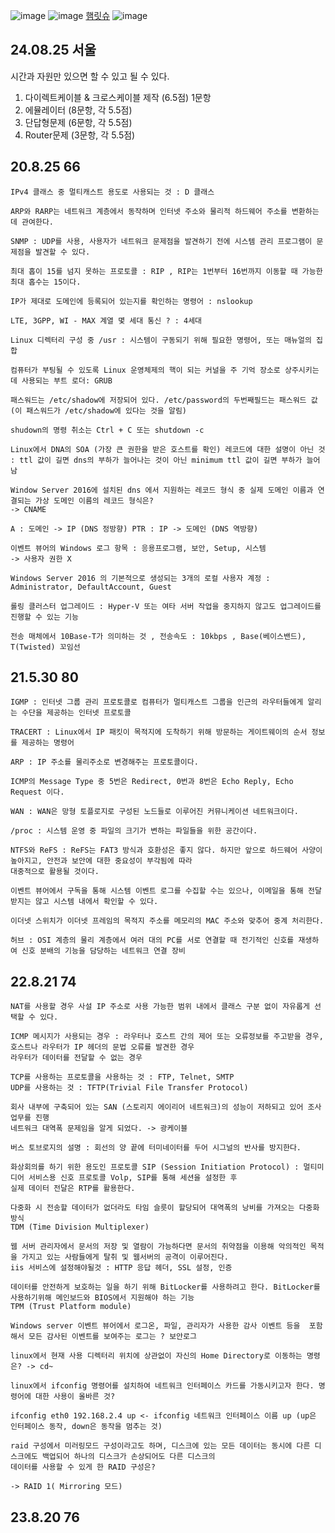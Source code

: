 ![image](https://github.com/chihyeonwon/Network_Manager/assets/58906858/298bf83b-5f7c-4190-9c06-af4817178a5a)
![image](https://github.com/chihyeonwon/Network_Manager/assets/58906858/35509893-7fc8-49da-99e6-2e4e94137da1)
[햄릿슈](https://www.youtube.com/channel/UCLIxBOJaBju4Ap8QoGuQYbw)
![image](https://github.com/chihyeonwon/Network_Manager/assets/58906858/4a8bf1e5-d563-416c-a813-e6d1ad4d5ebf)
## 24.08.25 서울
시간과 자원만 있으면 할 수 있고 될 수 있다.

1. 다이렉트케이블 & 크로스케이블 제작 (6.5점) 1문항    
2. 에뮬레이터 (8문항, 각 5.5점)   
3. 단답형문제 (6문항, 각 5.5점)    
4. Router문제 (3문항, 각 5.5점)   

## 20.8.25 66
```
IPv4 클래스 중 멀티캐스트 용도로 사용되는 것 : D 클래스

ARP와 RARP는 네트워크 계층에서 동작하며 인터넷 주소와 물리적 하드웨어 주소를 변환하는 데 관여한다.

SNMP : UDP를 사용, 사용자가 네트워크 문제점을 발견하기 전에 시스템 관리 프로그램이 문제점을 발견할 수 있다.

최대 홉이 15를 넘지 못하는 프로토콜 : RIP , RIP는 1번부터 16번까지 이동할 때 가능한 최대 홉수는 15이다.

IP가 제대로 도메인에 등록되어 있는지를 확인하는 명령어 : nslookup

LTE, 3GPP, WI - MAX 계열 몇 세대 통신 ? : 4세대

Linux 디렉터리 구성 중 /usr : 시스템이 구동되기 위해 필요한 명령어, 또는 매뉴얼의 집합

컴퓨터가 부팅될 수 있도록 Linux 운영체제의 핵이 되는 커널을 주 기억 장소로 상주시키는데 사용되는 부트 로더: GRUB

패스워드는 /etc/shadow에 저장되어 있다. /etc/password의 두번째필드는 패스워드 값(이 패스워드가 /etc/shadow에 있다는 것을 알림)

shudown의 명령 취소는 Ctrl + C 또는 shutdown -c

Linux에서 DNA의 SOA (가장 큰 권한을 받은 호스트를 확인) 레코드에 대한 설명이 아닌 것
: ttl 값이 길면 dns의 부하가 늘어나는 것이 아닌 minimum ttl 값이 길면 부하가 늘어남

Window Server 2016에 설치된 dns 에서 지원하는 레코드 형식 중 실제 도메인 이름과 연결되는 가상 도메인 이름의 레코드 형식은?
-> CNAME

A : 도메인 -> IP (DNS 정방향) PTR : IP -> 도메인 (DNS 역방향)

이벤트 뷰어의 Windows 로그 항목 : 응용프로그램, 보안, Setup, 시스템
-> 사용자 권한 X

Windows Server 2016 의 기본적으로 생성되는 3개의 로컬 사용자 계정 : Administrator, DefaultAccount, Guest

롤링 클러스터 업그레이드 : Hyper-V 또는 여타 서버 작업을 중지하지 않고도 업그레이드를 진행할 수 있는 기능

전송 매체에서 10Base-T가 의미하는 것 , 전송속도 : 10kbps , Base(베이스밴드), T(Twisted) 꼬임선
```


## 21.5.30 80
```
IGMP : 인터넷 그룹 관리 프로토콜로 컴퓨터가 멀티캐스트 그룹을 인근의 라우터들에게 알리는 수단을 제공하는 인터넷 프로토콜

TRACERT : Linux에서 IP 패킷이 목적지에 도착하기 위해 방문하는 게이트웨이의 순서 정보를 제공하는 명령어

ARP : IP 주소를 물리주소로 변경해주는 프로토콜이다.

ICMP의 Message Type 중 5번은 Redirect, 0번과 8번은 Echo Reply, Echo Request 이다.

WAN : WAN은 망형 토플로지로 구성된 노드들로 이루어진 커뮤니케이션 네트워크이다.

/proc : 시스템 운영 중 파일의 크기가 변하는 파일들을 위한 공간이다.

NTFS와 ReFS : ReFS는 FAT3 방식과 호환성은 좋지 않다. 하지만 앞으로 하드웨어 사양이 높아지고, 안전과 보안에 대한 중요성이 부각됨에 따라
대중적으로 활용될 것이다.

이벤트 뷰어에서 구독을 통해 시스템 이벤트 로그를 수집할 수는 있으나, 이메일을 통해 전달받지는 않고 시스템 내에서 확인할 수 있다.

이더넷 스위치가 이더넷 프레임의 목적지 주소를 메모리의 MAC 주소와 맞추어 중계 처리한다.

허브 : OSI 계층의 물리 계층에서 여러 대의 PC를 서로 연결할 때 전기적인 신호를 재생하여 신호 분배의 기능을 담당하는 네트워크 연결 장비
```

## 22.8.21 74
```
NAT를 사용할 경우 사설 IP 주소로 사용 가능한 범위 내에서 클래스 구분 없이 자유롭게 선택할 수 있다.

ICMP 메시지가 사용되는 경우 : 라우터나 호스트 간의 제어 또는 오류정보를 주고받을 경우, 호스트나 라우터가 IP 헤더의 문법 오류를 발견한 경우
라우터가 데이터를 전달할 수 없는 경우

TCP를 사용하는 프로토콜을 사용하는 것 : FTP, Telnet, SMTP
UDP를 사용하는 것 : TFTP(Trivial File Transfer Protocol)

회사 내부에 구축되어 있는 SAN (스토리지 에이리어 네트워크)의 성능이 저하되고 있어 조사업무를 진행
네트워크 대역폭 문제임을 알게 되었다. -> 광케이블

버스 토브로지의 설명 : 회선의 양 끝에 터미네이터를 두어 시그널의 반사를 방지한다.

화상회의를 하기 위한 용도인 프로토콜 SIP (Session Initiation Protocol) : 멀티미디어 서비스용 신호 프로토콜 Volp, SIP를 통해 세션을 설정한 후
실제 데이터 전달은 RTP를 활용한다.

다중화 시 전송할 데이터가 없더라도 타임 슬릇이 할당되어 대역폭의 낭비를 가져오는 다중화 방식
TDM (Time Division Multiplexer)

웹 서버 관리자에서 문서의 저장 및 열람이 가능하다면 문서의 취약점을 이용해 악의적인 목적을 가지고 있는 사람들에게 탈취 및 웹서버의 공격이 이루어진다.
iis 서비스에 설정해야될것 : HTTP 응답 헤더, SSL 설정, 인증

데이터를 안전하게 보호하는 일을 하기 위해 BitLocker를 사용하려고 한다. BitLocker를 사용하기위해 메인보드와 BIOS에서 지원해야 하는 기능
TPM (Trust Platform module)

Windows server 이벤트 뷰어에서 로그온, 파일, 관리자가 사용한 감사 이벤트 등을  포함해서 모든 감사된 이벤트를 보여주는 로그는 ? 보안로그

linux에서 현재 사용 디렉터리 위치에 상관없이 자신의 Home Directory로 이동하는 명령은? -> cd~

linux에서 ifconfig 명령어를 설치하여 네트워크 인터페이스 카드를 가동시키고자 한다. 명령어에 대한 사용이 올바른 것?

ifconfig eth0 192.168.2.4 up <- ifconfig 네트워크 인터페이스 이름 up (up은 인터페이스 동작, down은 동작을 멈추는 것)

raid 구성에서 미러링모드 구성이라고도 하며, 디스크에 있는 모든 데이터는 동시에 다른 디스크에도 백업되어 하나의 디스크가 손상되어도 다른 디스크의
데이터를 사용할 수 있게 한 RAID 구성은?

-> RAID 1( Mirroring 모드)
```

## 23.8.20 76
```

```
